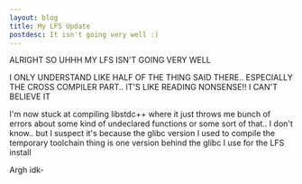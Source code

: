 ```yaml
---
layout: blog
title: My LFS Update
postdesc: It isn't going very well :)
---
```


ALRIGHT SO UHHH MY LFS ISN'T GOING VERY WELL

I ONLY UNDERSTAND LIKE HALF OF THE THING SAID THERE.. ESPECIALLY THE CROSS COMPILER PART.. IT'S LIKE READING NONSENSE!! I CAN'T BELIEVE IT

I'm now stuck at compiling libstdc++ where it just throws me bunch of errors about some kind of undeclared functions or some sort of that.. I don't know.. but I suspect it's because the glibc version I used to compile the temporary toolchain thing is one version behind the glibc I use for the LFS install

Argh idk-

